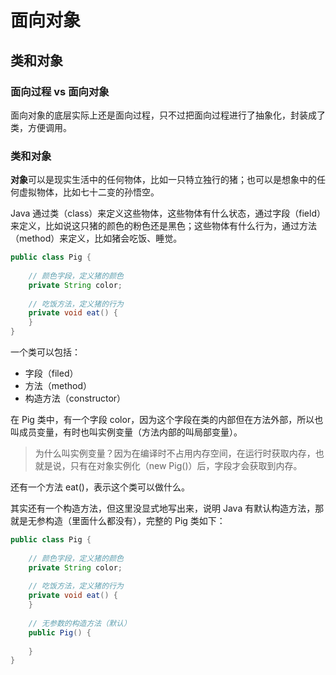 # 面向对象

## 类和对象

### 面向过程 vs 面向对象



面向对象的底层实际上还是面向过程，只不过把面向过程进行了抽象化，封装成了类，方便调用。

### 类和对象

**对象**可以是现实生活中的任何物体，比如一只特立独行的猪；也可以是想象中的任何虚拟物体，比如七十二变的孙悟空。

Java 通过类（class）来定义这些物体，这些物体有什么状态，通过字段（field）来定义，比如说这只猪的颜色的粉色还是黑色；这些物体有什么行为，通过方法（method）来定义，比如猪会吃饭、睡觉。

```java
public class Pig {
    
    // 颜色字段，定义猪的颜色
    private String color;
    
    // 吃饭方法，定义猪的行为
    private void eat() {    
    } 
}
```

一个类可以包括：

- 字段（filed）
- 方法（method）
- 构造方法（constructor）

在 Pig 类中，有一个字段 color，因为这个字段在类的内部但在方法外部，所以也叫成员变量，有时也叫实例变量（方法内部的叫局部变量）。

> 为什么叫实例变量？因为在编译时不占用内存空间，在运行时获取内存，也就是说，只有在对象实例化（new Pig()）后，字段才会获取到内存。

还有一个方法 eat()，表示这个类可以做什么。

其实还有一个构造方法，但这里没显式地写出来，说明 Java 有默认构造方法，那就是无参构造（里面什么都没有），完整的 Pig 类如下：

```java
public class Pig {
    
    // 颜色字段，定义猪的颜色
    private String color;
    
    // 吃饭方法，定义猪的行为
    private void eat() {    
    } 
    
    // 无参数的构造方法（默认）
    public Pig() {
        
    }
}
```


